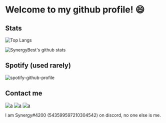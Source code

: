 # Welcome to my github profile! :smile:

## Stats

![Top Langs](https://readmestats.tk/api/top-langs/?username=SynergyBest&langs_count=3&count_private=true&theme=dark&layout=compact)

![SynergyBest's github stats](https://readmestats.tk/api?username=SynergyBest&count_private=true&show_icons=true&theme=dark)

## Spotify (used rarely)
![spotify-github-profile](https://spotify-github-profile.vercel.app/api/view?uid=jdqa26ml3wmhjt10cmsw527x4&cover_image=true&theme=novatorem)

## Contact me
[![a](https://img.shields.io/badge/Discord-7289DA?style=for-the-badge&logo=discord&logoColor=white)](https://discord.gg/gWaPG8uuax)
[![a](https://img.shields.io/badge/Email%20Me!-000000?style=for-the-badge&logo=mail.ru&logoColor=white)](mailto:theo@synergybest.dev)
[![a](https://img.shields.io/badge/Website-fff?style=for-the-badge&logo=data:image/svg+xml;base64,PD94bWwgdmVyc2lvbj0iMS4wIiBlbmNvZGluZz0iVVRGLTgiPz4KPHN2ZyB4bWxucz0iaHR0cDovL3d3dy53My5vcmcvMjAwMC9zdmciIHdpZHRoPSI0MjAiCmhlaWdodD0iNDIwIiBzdHJva2U9IiMwMDAiIGZpbGw9Im5vbmUiPgo8cGF0aCBzdHJva2Utd2lkdGg9IjI2IgpkPSJNMjA5LDE1YTE5NSwxOTUgMCAxLDAgMiwweiIvPgo8cGF0aCBzdHJva2Utd2lkdGg9IjE4IgpkPSJtMjEwLDE1djM5MG0xOTUtMTk1SDE1TTU5LDkwYTI2MCwyNjAgMCAwLDAgMzAyLDAgbTAsMjQwIGEyNjAsMjYwIDAgMCwwLTMwMiwwTTE5NSwyMGEyNTAsMjUwIDAgMCwwIDAsMzgyIG0zMCwwIGEyNTAsMjUwIDAgMCwwIDAtMzgyIi8+Cjwvc3ZnPg==&logoColor=white)](https://synergybest.dev)

I am Synergy#4200 (543599597210304542) on discord, no one else is me.

[//]: # (I don't know why you're back here, but please DON'T use my readmestats use https://github.com/anuraghazra/github-readme-stats thanks!)
